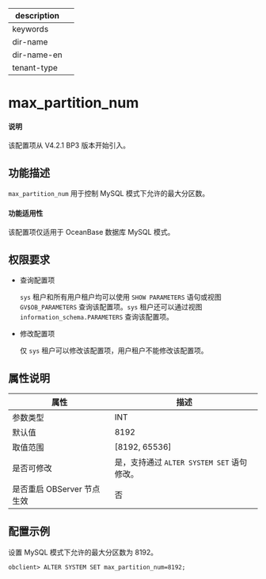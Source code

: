 
|description||
|---|---|
|keywords||
|dir-name||
|dir-name-en||
|tenant-type||

# max_partition_num

<main id="notice" type='explain'>
  <h4>说明</h4>
  <p>该配置项从 V4.2.1 BP3 版本开始引入。</p>
</main>

## 功能描述

`max_partition_num` 用于控制 MySQL 模式下允许的最大分区数。

<main id="notice">
  <h4>功能适用性</h4>
  <p>该配置项仅适用于 OceanBase 数据库 MySQL 模式。</p>
</main>

## 权限要求

* 查询配置项

  `sys` 租户和所有用户租户均可以使用 `SHOW PARAMETERS` 语句或视图 `GV$OB_PARAMETERS` 查询该配置项。`sys` 租户还可以通过视图 `information_schema.PARAMETERS` 查询该配置项。

* 修改配置项

  仅 `sys` 租户可以修改该配置项，用户租户不能修改该配置项。

## 属性说明

| **属性** | **描述** |
| -------- | -------- |
| 参数类型  | INT |
| 默认值    | 8192 |
| 取值范围  | [8192, 65536]|
| 是否可修改| 是，支持通过 `ALTER SYSTEM SET` 语句修改。|
| 是否重启 OBServer 节点生效 | 否 |

## 配置示例

设置 MySQL 模式下允许的最大分区数为 8192。

```shell
obclient> ALTER SYSTEM SET max_partition_num=8192;
```
